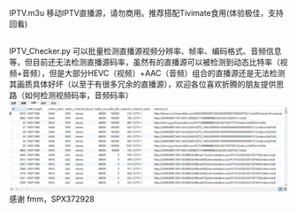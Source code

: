 IPTV.m3u 移动IPTV直播源，请勿商用。推荐搭配Tivimate食用(体验极佳，支持回看)
##
IPTV_Checker.py 可以批量检测直播源视频分辨率、帧率、编码格式、音频信息等，但目前还无法检测直播源码率，虽然有的直播源可以被检测到动态比特率（视频+音频），但是大部分HEVC（视频）+AAC（音频）组合的直播源还是无法检测其画质具体好坏（以至于有很多冗余的直播源），欢迎各位喜欢折腾的朋友提供思路（如何检测视频码率，音频码率）<br/>
<img src="https://github.com/yue365/IPTV/blob/master/PixPin_2024-01-29_19-58-24.png"/>
感谢 fmm，SPX372928
